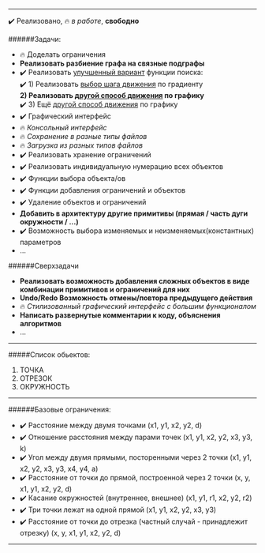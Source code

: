 --------------------

:heavy_check_mark: Реализовано, :fire: *в работе*, **свободно**

######Задачи:

* :fire: Доделать ограничения
* **Реализовать разбиение графа на связные подграфы**
* :heavy_check_mark: Реализовать [улучшенный вариант](http://www.exponenta.ru/educat/systemat/krushel/lab_exemp/1.asp) функции поиска:   
 :heavy_check_mark: 1) Реализовать [выбор шага движения](http://www.machinelearning.ru/wiki/index.php?title=%D0%9C%D0%B5%D1%82%D0%BE%D0%B4_%D0%B3%D1%80%D0%B0%D0%B4%D0%B8%D0%B5%D0%BD%D1%82%D0%BD%D0%BE%D0%B3%D0%BE_%D1%81%D0%BF%D1%83%D1%81%D0%BA%D0%B0) по градиенту  
 **2) Реализовать [другой способ движения](https://ru.wikipedia.org/wiki/%D0%9C%D0%B5%D1%82%D0%BE%D0%B4_%D0%9D%D1%8C%D1%8E%D1%82%D0%BE%D0%BD%D0%B0) по графику**   
 :heavy_check_mark: 3) Ещё [другой способ движения](http://www.machinelearning.ru/wiki/index.php?title=%D0%9C%D0%B5%D1%82%D0%BE%D0%B4_%D0%B7%D0%BE%D0%BB%D0%BE%D1%82%D0%BE%D0%B3%D0%BE_%D1%81%D0%B5%D1%87%D0%B5%D0%BD%D0%B8%D1%8F._%D0%A1%D0%B8%D0%BC%D0%BC%D0%B5%D1%82%D1%80%D0%B8%D1%87%D0%BD%D1%8B%D0%B5_%D0%BC%D0%B5%D1%82%D0%BE%D0%B4%D1%8B) по графику   
* :heavy_check_mark: Графический интерфейс  
* :fire: *Консольный интерфейс*  
* :fire: *Сохранение в разные типы файлов*  
* :fire: *Загрузка из разных типов файлов*  
* :heavy_check_mark: Реализовать хранение ограничений  
* :heavy_check_mark: Реализовать индивидуальную нумерацию всех объектов  
* :heavy_check_mark: Функции выбора объекта/ов  
* :heavy_check_mark: Функции добавления ограничений и объектов  
* :heavy_check_mark: Удаление объектов и ограничений  
* **Добавить в архитектуру другие примитивы (прямая / часть дуги окружности / ...)**
* :heavy_check_mark: Возможность выбора изменяемых и неизменяемых(константных) параметров  
* ...

######Сверхзадачи
* **Реализовать возможность добавления сложных объектов в виде комбинации примитивов и ограничений для них**
* **Undo/Redo Возможность отмены/повтора предыдущего действия**
* :fire: *Стилизованный графический интерфейс с большим функционалом*  
* **Написать развернутые комментарии к коду, объяснения алгоритмов**
* ...

-------------------
#####Список обьектов:
1. ТОЧКА
2. ОТРЕЗОК
3. ОКРУЖНОСТЬ

--------------------
######Базовые ограничения:

* :heavy_check_mark: Расстояние между двумя точками (x1, y1, x2, y2, d)  
* :heavy_check_mark: Отношение расстояния между парами точек (x1, y1, x2, y2, x3, y3, k)  
* :heavy_check_mark: Угол между двумя прямыми, посторенными через 2 точки (x1, y1, x2, y2, x3, y3, x4, y4, a)  
* :heavy_check_mark: Расстояние от точки до прямой, построенной через 2 точки (x, y, x1, y1, x2, y2, d)  
* :heavy_check_mark: Касание окружностей (внутреннее, внешнее) (x1, y1, r1, x2, y2, r2)  
* :heavy_check_mark: Три точки лежат на одной прямой (x1, y1, x2, y2, x3, y3)  
* :heavy_check_mark: Расстояние от точки до отрезка (частный случай - принадлежит отрезку) (x, y, x1, y1, x2, y2, d)  

--------------------


